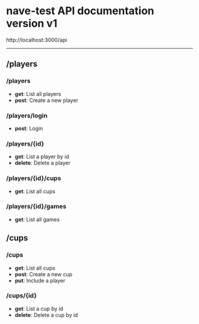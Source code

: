 # nave-test API documentation version v1
http://localhost:3000/api

---

## /players

### /players

* **get**: List all players
* **post**: Create a new player

### /players/login

* **post**: Login

### /players/{id}

* **get**: List a player by id
* **delete**: Delete a player

### /players/{id}/cups

* **get**: List all cups

### /players/{id}/games

* **get**: List all games

## /cups

### /cups

* **get**: List all cups
* **post**: Create a new cup
* **put**: Include a player

### /cups/{id}

* **get**: List a cup by id
* **delete**: Delete a cup by id

